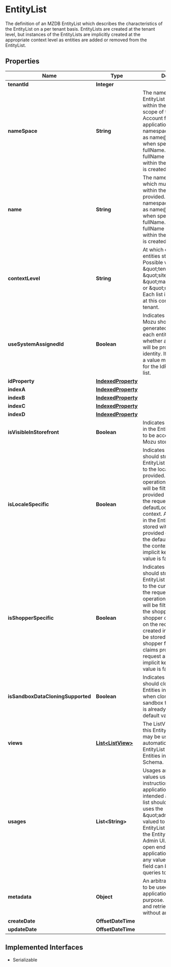 

# EntityList

The definition of an MZDB EntityList which describes the characteristics of the EntityList on a per tenant basis. EntityLists are created at the tenant level, but instances of the EntityLists are implicitly created at the appropriate context level as entities are added or removed from the EntityList.

## Properties

| Name | Type | Description | Notes |
|------------ | ------------- | ------------- | -------------|
|**tenantId** | **Integer** |  |  [optional] |
|**nameSpace** | **String** | The nameSpace for the EntityList which must be within the nameSpace scope of the developer Account for the creating application.  The name and namespace are formatted as name@nameSpace when specified as fullName. An EntityLists fullName must be unique within the tenant in which it is created. |  [optional] |
|**name** | **String** | The name for the EntityList which must be unique within the namespace provided.  The name and namespace are formatted as name@nameSpace when specified as fullName. An EntityLists fullName must be unique within the tenant in which it is created. |  [optional] |
|**contextLevel** | **String** | At which context level are entities stored in the list. Possible values are \&quot;tenant\&quot;, \&quot;site\&quot;, \&quot;masterCatalog\&quot; or \&quot;catalog\&quot;.  Each list instance will exist at this context level for the tenant. |  [optional] |
|**useSystemAssignedId** | **Boolean** | Indicates whether or not Mozu should assign a generated identifier for each entity in the list or whether a unique identifier will be provided for each identity. If set to false, then a value must be provided for the IdProperty for the list. |  [optional] |
|**idProperty** | [**IndexedProperty**](IndexedProperty.md) |  |  [optional] |
|**indexA** | [**IndexedProperty**](IndexedProperty.md) |  |  [optional] |
|**indexB** | [**IndexedProperty**](IndexedProperty.md) |  |  [optional] |
|**indexC** | [**IndexedProperty**](IndexedProperty.md) |  |  [optional] |
|**indexD** | [**IndexedProperty**](IndexedProperty.md) |  |  [optional] |
|**isVisibleInStorefront** | **Boolean** | Indicates whether Enitities in the EntityList are allowed to be accessed from a Mozu storefront. |  [optional] |
|**isLocaleSpecific** | **Boolean** | Indicates whether MZDB should store entities in the EntityList instance specific to the localeCode provided.  If true, all operations on the EntityList will be filtered by the provided localeCode on the request or using the defautLocaleCode for the context.  All entities created in the EntityList will be stored with the localeCode provided on the request or the defautLocaleCode for the context as an additional implicit key. The default value is false. |  [optional] |
|**isShopperSpecific** | **Boolean** | Indicates whether MZDB should store entities in the EntityList instance specific to the current shopper on the request.  If true, all operations on the EntityList will be filtered by the id of the shopper from the shopper claims provided on the request.  All entities created in the EntityList will be stored with the id of the shopper from the shopper claims provided on the request as an additional implicit key. The default value is false. |  [optional] |
|**isSandboxDataCloningSupported** | **Boolean** | Indicates whether MZDB should clone all of the Entities in the EntityList when cloning an existing sandbox for which this list is already defined.  The default value is false. |  [optional] |
|**views** | [**List&lt;ListView&gt;**](ListView.md) | The ListViews defined for this EntityList.  ListViews may be used to automatically filter an EntityList or transform the Entities in the list to a new Schema. |  [optional] |
|**usages** | **List&lt;String&gt;** | Usages are arbitratry sting values used to provide instructions for other applications as to the intended areas where the list should be used. Mozu uses the \&quot;admin\&quot; usage valued to indicate that an EntityList should appear in the EntityManager in the Admin UI.  The values are open ended and applications may provide any value for a usage. This field can be used in queries to the EntityList. |  [optional] |
|**metadata** | **Object** | An arbitrary json property to be used by external applications for any purpose. MZDB will persist and retrieve the metadata without any restrictions. |  [optional] |
|**createDate** | **OffsetDateTime** |  |  [optional] |
|**updateDate** | **OffsetDateTime** |  |  [optional] |


## Implemented Interfaces

* Serializable



